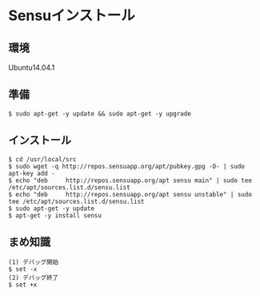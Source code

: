<!--
************************************************************
Sensuインストール
参照元: http://sensuapp.org/docs/latest/guide
Copyright (c) Takehiko OGASAWARA 2014 All Rights Reserved.
************************************************************
-->

# Sensuインストール
## 環境
 Ubuntu14.04.1


## 準備
```
$ sudo apt-get -y update && sudo apt-get -y upgrade
```

## インストール
```
$ cd /usr/local/src
$ sudo wget -q http://repos.sensuapp.org/apt/pubkey.gpg -O- | sudo apt-key add -
$ echo "deb     http://repos.sensuapp.org/apt sensu main" | sudo tee /etc/apt/sources.list.d/sensu.list
$ echo "deb     http://repos.sensuapp.org/apt sensu unstable" | sudo tee /etc/apt/sources.list.d/sensu.list
$ sudo apt-get -y update
$ apt-get -y install sensu
```

## まめ知識
```
(1) デバッグ開始
$ set -x
(2) デバッグ終了
$ set +x
```
